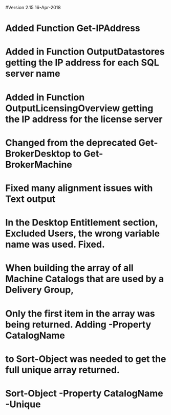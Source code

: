 #Version 2.15 16-Apr-2018
#	Added Function Get-IPAddress
#	Added in Function OutputDatastores getting the IP address for each SQL server name
#	Added in Function OutputLicensingOverview getting the IP address for the license server
#	Changed from the deprecated Get-BrokerDesktop to Get-BrokerMachine
#	Fixed many alignment issues with Text output
#	In the Desktop Entitlement section, Excluded Users, the wrong variable name was used. Fixed.
#	When building the array of all Machine Catalogs that are used by a Delivery Group,
#		Only the first item in the array was being returned. Adding -Property CatalogName 
#		to Sort-Object was needed to get the full unique array returned.
#		Sort-Object -Property CatalogName -Unique
